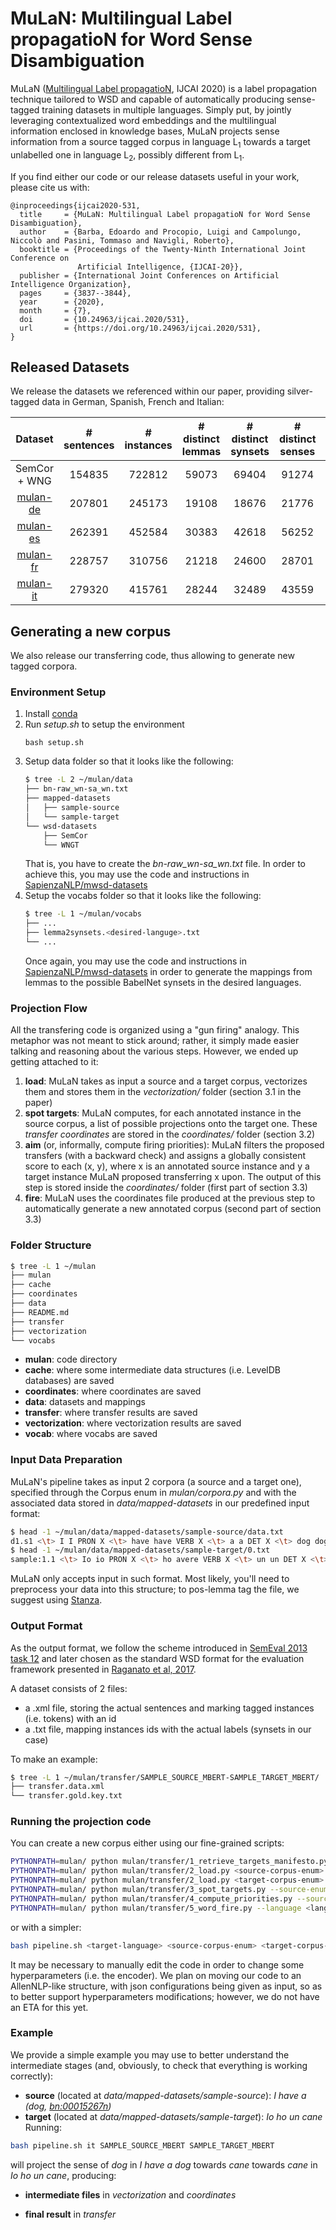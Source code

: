 # MuLaN: Multilingual Label propagatioN for Word Sense Disambiguation
MuLaN ([Multilingual Label propagatioN](https://www.ijcai.org/Proceedings/2020/0531.pdf), IJCAI 2020) is a label propagation technique tailored to WSD and capable of automatically producing sense-tagged training datasets in multiple languages. Simply put, by jointly leveraging contextualized word embeddings and the multilingual information enclosed in knowledge bases, MuLaN projects sense information from a source tagged corpus in language L<sub>1</sub> towards a target unlabelled one in language L<sub>2</sub>, possibly different from L<sub>1</sub>. 

If you find either our code or our release datasets useful in your work, please cite us with:
```
@inproceedings{ijcai2020-531,
  title     = {MuLaN: Multilingual Label propagatioN for Word Sense Disambiguation},
  author    = {Barba, Edoardo and Procopio, Luigi and Campolungo, Niccolò and Pasini, Tommaso and Navigli, Roberto},
  booktitle = {Proceedings of the Twenty-Ninth International Joint Conference on
               Artificial Intelligence, {IJCAI-20}},
  publisher = {International Joint Conferences on Artificial Intelligence Organization},             
  pages     = {3837--3844},
  year      = {2020},
  month     = {7},
  doi       = {10.24963/ijcai.2020/531},
  url       = {https://doi.org/10.24963/ijcai.2020/531},
}
```
## Released Datasets
We release the datasets we referenced within our paper, providing silver-tagged data in German, Spanish, French and Italian:

|    Dataset   | # sentences | # instances | # distinct lemmas | # distinct synsets | # distinct senses | % of transferred synsets |
|:------------:|:-----------:|:-----------:|:-----------------:|:------------------:|:-----------------:|:------------------------:|
| SemCor + WNG |    154835   |    722812   |       59073       |        69404       |       91274       |           100.0          |
|   [mulan-de](https://drive.google.com/file/d/1_vQX0oUYFIyv58e6tbDuin4EtxpKABj-/view?usp=sharing)   |    207801   |    245173   |       19108       |        18676       |       21776       |           26.91          |
|   [mulan-es](https://drive.google.com/file/d/1bTayDizd-1HO3KYokPByck0yIJX2Uape/view?usp=sharing)   |    262391   |    452584   |       30383       |        42618       |       56252       |           61.41          |
|   [mulan-fr](https://drive.google.com/file/d/1BL9esH2iKEVOx-xmvcLLsJPP1gQ6gZ9G/view?usp=sharing)   |    228757   |    310756   |       21218       |        24600       |       28701       |           35.44          |
|   [mulan-it](https://drive.google.com/file/d/1L_EidyONEaX_7sJXozIaN6OcY5_T5Sl1/view?usp=sharing)   |    279320   |    415761   |       28244       |        32489       |       43559       |           46.81          |
## Generating a new corpus
We also release our transferring code, thus allowing to generate new tagged corpora.

### Environment Setup
1. Install [conda](https://docs.conda.io/en/latest/)
2. Run *setup.sh* to setup the environment
    ```
    bash setup.sh
    ```
3. Setup data folder so that it looks like the following:
    ``` bash
    $ tree -L 2 ~/mulan/data
    ├── bn-raw_wn-sa_wn.txt
    ├── mapped-datasets
    │   ├── sample-source
    │   └── sample-target
    └── wsd-datasets
        ├── SemCor
        └── WNGT
    ```
   That is, you have to create the *bn-raw_wn-sa_wn.txt* file. In order to achieve this, you may use the code and instructions in [SapienzaNLP/mwsd-datasets](https://github.com/SapienzaNLP/mwsd-datasets)
4. Setup the vocabs folder so that it looks like the following:
    ``` bash
    $ tree -L 1 ~/mulan/vocabs
    ├── ...
    ├── lemma2synsets.<desired-languge>.txt
    └── ...
    ```
   Once again, you may use the code and instructions in [SapienzaNLP/mwsd-datasets](https://github.com/SapienzaNLP/mwsd-datasets) in order to generate the mappings from lemmas to the possible BabelNet synsets in the desired languages.

### Projection Flow
All the transfering code is organized using a "gun firing" analogy. This metaphor was not meant to stick around; rather, 
it simply made easier talking and reasoning about the various steps. However, we ended up getting attached to it:
1. **load**: MuLaN takes as input a source and a target corpus, vectorizes them and stores them in the *vectorization/*
   folder (section 3.1 in the paper)
2. **spot targets**: MuLaN computes, for each annotated instance in the source corpus, a list of possible projections
   onto the target one. These *transfer coordinates* are stored in the *coordinates/* folder (section 3.2)
3. **aim** (or, informally, compute firing priorities): MuLaN filters the proposed transfers (with a backward check) and
   assigns a globally consistent score to each (x, y), where x is an annotated source instance and y a target instance
   MuLaN proposed transferring x upon. The output of this step is stored inside the *coordinates/* folder (first part of section 3.3)
4. **fire**: MuLaN uses the coordinates file produced at the previous step to automatically generate a new annotated
   corpus (second part of section 3.3)

### Folder Structure
``` bash
$ tree -L 1 ~/mulan
├── mulan
├── cache
├── coordinates
├── data
├── README.md
├── transfer
├── vectorization
└── vocabs
```
* **mulan**: code directory
* **cache**: where some intermediate data structures (i.e. LevelDB databases) are saved
* **coordinates**: where coordinates are saved
* **data**: datasets and mappings
* **transfer**: where transfer results are saved
* **vectorization**: where vectorization results are saved
* **vocab**: where vocabs are saved

### Input Data Preparation
MuLaN's pipeline takes as input 2 corpora (a source and a target one), specified through the Corpus enum in *mulan/corpora.py* 
and with the associated data stored in *data/mapped-datasets* in our predefined input format:
``` bash
$ head -1 ~/mulan/data/mapped-datasets/sample-source/data.txt 
d1.s1 <\t> I I PRON X <\t> have have VERB X <\t> a a DET X <\t> dog dog NOUN bn:00015267n
$ head -1 ~/mulan/data/mapped-datasets/sample-target/0.txt
sample:1.1 <\t> Io io PRON X <\t> ho avere VERB X <\t> un un DET X <\t> cane cane NOUN X
```
MuLaN only accepts input in such format. Most likely, you'll need to preprocess your data into this structure; to pos-lemma tag the file, we suggest using [Stanza](https://stanfordnlp.github.io/stanza/).

### Output Format
As the output format, we follow the scheme introduced in [SemEval 2013 task 12](https://www.aclweb.org/anthology/S13-2040.pdf)
and later chosen as the standard WSD format for the evaluation framework presented in [Raganato et al, 2017](https://www.aclweb.org/anthology/E17-1010.pdf).

A dataset consists of 2 files:
* a .xml file, storing the actual sentences and marking tagged instances (i.e. tokens) with an id
* a .txt file, mapping instances ids with the actual labels (synsets in our case)

To make an example:

``` bash
$ tree -L 1 ~/mulan/transfer/SAMPLE_SOURCE_MBERT-SAMPLE_TARGET_MBERT/
├── transfer.data.xml
└── transfer.gold.key.txt
```
### Running the projection code
You can create a new corpus either using our fine-grained scripts:

``` bash
PYTHONPATH=mulan/ python mulan/transfer/1_retrieve_targets_manifesto.py --language <language>
PYTHONPATH=mulan/ python mulan/transfer/2_load.py <source-corpus-enum>
PYTHONPATH=mulan/ python mulan/transfer/2_load.py <target-corpus-enum>
PYTHONPATH=mulan/ python mulan/transfer/3_spot_targets.py --source-enum <source-corpus-enum> --target-enum <target-corpus-enum> --coordinates-folder <output-coordinates-folder>
PYTHONPATH=mulan/ python mulan/transfer/4_compute_priorities.py --source-enum <semcor-enum> --target-enum <target-corpus-enum> --coordinates-folder <output-coordinates-folder>
PYTHONPATH=mulan/ python mulan/transfer/5_word_fire.py --language <language> --name <name> --coordinates <coordinates-path>,<source-corpus-enum>,<target-corpus-enum> --coordinates <coordinates-path>,<source-corpus-enum>,<target-corpus-enum> --output-folder <output-folder>
```
or with a simpler:
``` bash
bash pipeline.sh <target-language> <source-corpus-enum> <target-corpus-enum>
```
It may be necessary to manually edit the code in order to change some hyperparameters (i.e. the encoder). We plan on moving
our code to an AllenNLP-like structure, with json configurations being given as input, so as to better support hyperparameters
modifications; however, we do not have an ETA for this yet.

### Example
We provide a simple example you may use to better understand the intermediate stages (and, obviously, to check that everything is working correctly):
* **source** (located at *data/mapped-datasets/sample-source*): *I have a (dog, [bn:00015267n](https://babelnet.org/synset?word=bn%3A00015267n&lang=EN))*
* **target** (located at *data/mapped-datasets/sample-target*): *Io ho un cane*
Running:
``` bash
bash pipeline.sh it SAMPLE_SOURCE_MBERT SAMPLE_TARGET_MBERT
```
will project the sense of *dog* in *I have a dog* towards *cane* towards *cane* in *Io ho un cane*, producing:
* **intermediate files** in *vectorization* and *coordinates*

* **final result** in *transfer*

